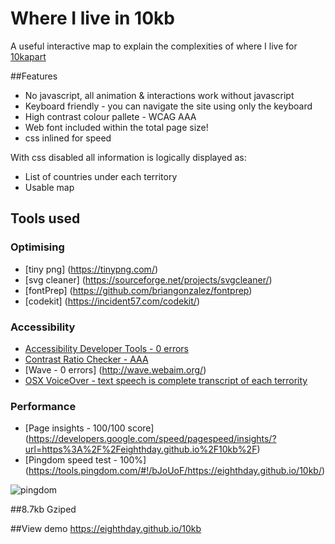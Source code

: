 # Where I live in 10kb

A useful interactive map to explain the complexities of where I live for [10kapart](https://a-k-apart.com/) 

##Features
* No javascript, all animation & interactions work without javascript
* Keyboard friendly - you can navigate the site using only the keyboard
* High contrast colour pallete - WCAG AAA
* Web font included within the total page size!
* css inlined for speed


With css disabled all information is  logically displayed as:
* List of countries under each territory 
* Usable map 

## Tools used

### Optimising  
* [tiny png] (https://tinypng.com/)
* [svg cleaner]  (https://sourceforge.net/projects/svgcleaner/)
* [fontPrep] (https://github.com/briangonzalez/fontprep)
* [codekit] (https://incident57.com/codekit/)

### Accessibility  
* [Accessibility Developer Tools - 0 errors](https://chrome.google.com/webstore/detail/accessibility-developer-t/fpkknkljclfencbdbgkenhalefipecmb)
* [Contrast Ratio Checker - AAA](https://chrome.google.com/webstore/detail/contrast-ratio-checker/kmicfegjejpginnockfnjpdgeffebdcf?hl=en)
* [Wave - 0 errors] (http://wave.webaim.org/)
* [OSX VoiceOver - text speech is complete transcript of each terrority ](http://www.apple.com/uk/accessibility/osx/voiceover/)

### Performance  
* [Page insights - 100/100 score] (https://developers.google.com/speed/pagespeed/insights/?url=https%3A%2F%2Feighthday.github.io%2F10kb%2F)
* [Pingdom speed test - 100%] (https://tools.pingdom.com/#!/bJoUoF/https://eighthday.github.io/10kb/)

![pingdom](https://s9.postimg.org/r4xiqiqhb/speed.png "pingdom")

##8.7kb Gziped

##View demo
https://eighthday.github.io/10kb
